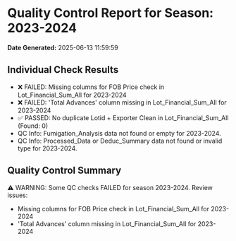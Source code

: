 # Quality Control Report for Season: 2023-2024

**Date Generated:** 2025-06-13 11:59:59

## Individual Check Results
- ❌ FAILED: Missing columns for FOB Price check in Lot_Financial_Sum_All for 2023-2024
- ❌ FAILED: 'Total Advances' column missing in Lot_Financial_Sum_All for 2023-2024
- ✅ PASSED: No duplicate Lotid + Exporter Clean in Lot_Financial_Sum_All (Found: 0)
- QC Info: Fumigation_Analysis data not found or empty for 2023-2024.
- QC Info: Processed_Data or Deduc_Summary data not found or invalid type for 2023-2024.

## Quality Control Summary
⚠️ WARNING: Some QC checks FAILED for season 2023-2024. Review issues:
  - Missing columns for FOB Price check in Lot_Financial_Sum_All for 2023-2024
  - 'Total Advances' column missing in Lot_Financial_Sum_All for 2023-2024
